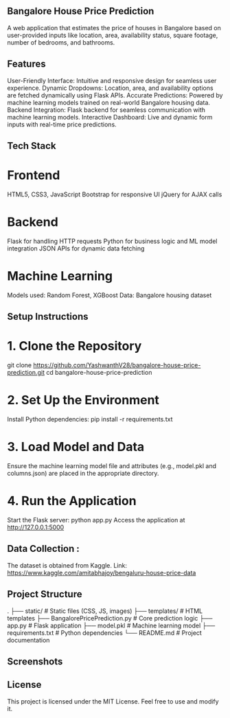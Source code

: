 ## Bangalore House Price Prediction
A web application that estimates the price of houses in Bangalore based on user-provided inputs like location, area, availability status, square footage, number of bedrooms, and bathrooms.

## Features
User-Friendly Interface: Intuitive and responsive design for seamless user experience.
Dynamic Dropdowns: Location, area, and availability options are fetched dynamically using Flask APIs.
Accurate Predictions: Powered by machine learning models trained on real-world Bangalore housing data.
Backend Integration: Flask backend for seamless communication with machine learning models.
Interactive Dashboard: Live and dynamic form inputs with real-time price predictions.

## Tech Stack
# Frontend
HTML5, CSS3, JavaScript
Bootstrap for responsive UI
jQuery for AJAX calls
# Backend
Flask for handling HTTP requests
Python for business logic and ML model integration
JSON APIs for dynamic data fetching
# Machine Learning
Models used: Random Forest, XGBoost
Data: Bangalore housing dataset

## Setup Instructions
# 1. Clone the Repository
git clone https://github.com/YashwanthV28/bangalore-house-price-prediction.git
cd bangalore-house-price-prediction
# 2. Set Up the Environment
Install Python dependencies:
pip install -r requirements.txt
# 3. Load Model and Data
Ensure the machine learning model file and attributes (e.g., model.pkl and columns.json) are placed in the appropriate directory.
# 4. Run the Application
Start the Flask server:
python app.py
Access the application at http://127.0.0.1:5000

## Data Collection :
The dataset is obtained from Kaggle. 
Link: https://www.kaggle.com/amitabhajoy/bengaluru-house-price-data

## Project Structure
.
├── static/                   # Static files (CSS, JS, images)
├── templates/                # HTML templates
├── BangalorePricePrediction.py  # Core prediction logic
├── app.py                    # Flask application
├── model.pkl                 # Machine learning model
├── requirements.txt          # Python dependencies
└── README.md                 # Project documentation

## Screenshots

## License
This project is licensed under the MIT License. Feel free to use and modify it.

